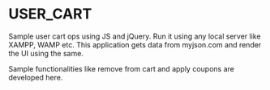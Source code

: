 # USER_CART
Sample user cart ops using JS and jQuery. Run it using any local server like XAMPP, WAMP etc. This application gets data from myjson.com and render the UI using the same. 

Sample functionalities like remove from cart and apply coupons are developed here.
